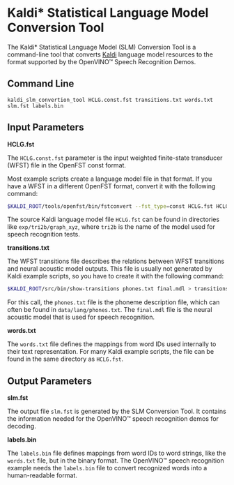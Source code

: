 # Kaldi* Statistical Language Model Conversion Tool

The Kaldi* Statistical Language Model (SLM) Conversion Tool is a command-line tool that converts [Kaldi](https://kaldi-asr.org/) language model resources to the format supported by the OpenVINO&trade; Speech Recognition Demos.

## Command Line

`kaldi_slm_convertion_tool HCLG.const.fst transitions.txt words.txt slm.fst labels.bin`

## Input Parameters

**HCLG.fst**

The `HCLG.const.fst` parameter is the input weighted finite-state transducer (WFST) file in the OpenFST const format.
 
Most example scripts create a language model file in that format. If you have a WFST in a different OpenFST format, convert it with the following command:

```sh
$KALDI_ROOT/tools/openfst/bin/fstconvert --fst_type=const HCLG.fst HCLG.const.fst
```
 
The source Kaldi language model file `HCLG.fst` can be found in directories like `exp/tri2b/graph_xyz`, where `tri2b` is the name of the model used for speech recognition tests.

**transitions.txt**

The WFST transitions file describes the relations between WFST transitions and neural acoustic model outputs. This file is usually not generated by Kaldi example scripts, so you have to create it with the following command:

```sh
$KALDI_ROOT/src/bin/show-transitions phones.txt final.mdl > transitions.txt
```
 
For this call, the `phones.txt` file is the phoneme description file, which can often be found in `data/lang/phones.txt`.
The `final.mdl` file is the neural acoustic model that is used for speech recognition.

**words.txt**

The `words.txt` file defines the mappings from word IDs used internally to their text representation. For many Kaldi example scripts, the file can be found in the same directory as `HCLG.fst`.

## Output Parameters

**slm.fst**

The output file `slm.fst` is generated by the SLM Conversion Tool. It contains the information needed for the OpenVINO&trade; speech recognition demos for decoding.

**labels.bin**

The `labels.bin` file defines mappings from word IDs to word strings, like the `words.txt` file, but in the binary format. The OpenVINO&trade; speech recognition example needs the `labels.bin` file to convert recognized words into a human-readable format.
